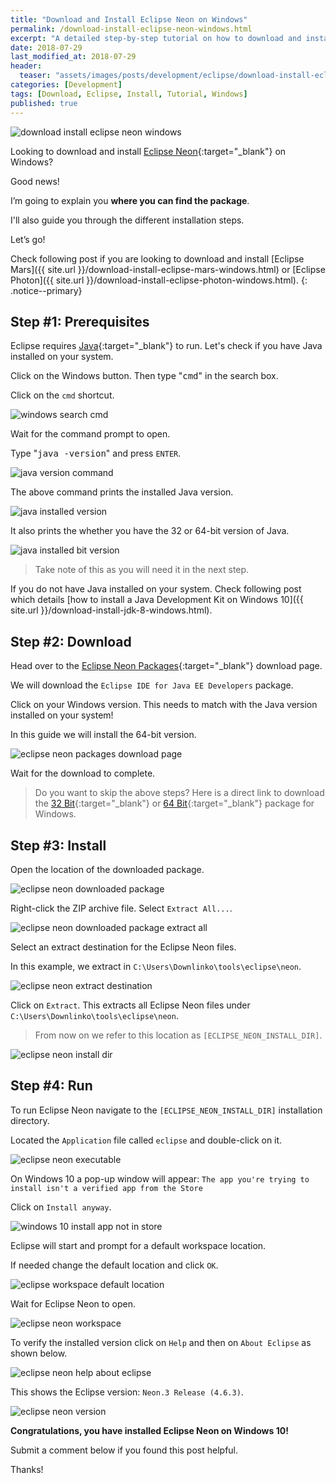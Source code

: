 ```yaml
---
title: "Download and Install Eclipse Neon on Windows"
permalink: /download-install-eclipse-neon-windows.html
excerpt: "A detailed step-by-step tutorial on how to download and install Eclipse Neon on Windows 10."
date: 2018-07-29
last_modified_at: 2018-07-29
header:
  teaser: "assets/images/posts/development/eclipse/download-install-eclipse-neon-windows.png"
categories: [Development]
tags: [Download, Eclipse, Install, Tutorial, Windows]
published: true
---
```


<img src="{{ site.url }}/assets/images/posts/development/eclipse/download-install-eclipse-neon-windows.png" alt="download install eclipse neon windows" class="align-right title-image">

Looking to download and install [Eclipse Neon](https://www.eclipse.org/neon/){:target="_blank"} on Windows?

Good news!

I’m going to explain you **where you can find the package**.

I'll also guide you through the different installation steps.

Let’s go!

Check following post if you are looking to download and install [Eclipse Mars]({{ site.url }}/download-install-eclipse-mars-windows.html) or [Eclipse Photon]({{ site.url }}/download-install-eclipse-photon-windows.html).
{: .notice--primary}

## Step #1: Prerequisites

Eclipse requires [Java](http://www.oracle.com/technetwork/java/javase/downloads/index.html){:target="_blank"} to run. Let's check if you have Java installed on your system.

Click on the Windows button. Then type "<kbd>cmd</kbd>" in the search box.

Click on the `cmd` shortcut.

<img src="{{ site.url }}/assets/images/posts/development/windows-search-cmd.png" alt="windows search cmd">

Wait for the command prompt to open.

Type "<kbd>java -version</kbd>" and press `ENTER`.

<img src="{{ site.url }}/assets/images/posts/development/java-version-command.png" alt="java version command">

The above command prints the installed Java version.

<img src="{{ site.url }}/assets/images/posts/development/java-installed-version.png" alt="java installed version">

It also prints the whether you have the 32 or 64-bit version of Java.

<img src="{{ site.url }}/assets/images/posts/development/java-installed-bit-version.png" alt="java installed bit version">

> Take note of this as you will need it in the next step.

If you do not have Java installed on your system. Check following post which details [how to install a Java Development Kit on Windows 10]({{ site.url }}/download-install-jdk-8-windows.html).

## Step #2: Download

Head over to the [Eclipse Neon Packages](https://www.eclipse.org/downloads/packages/release/neon/3){:target="_blank"} download page.

We will download the `Eclipse IDE for Java EE Developers` package.

Click on your Windows version. This needs to match with the Java version installed on your system!

In this guide we will install the 64-bit version.

<img src="{{ site.url }}/assets/images/posts/development/eclipse/eclipse-neon-packages-download-page.png" alt="eclipse neon packages download page">

Wait for the download to complete.

> Do you want to skip the above steps? Here is a direct link to download the [32 Bit](http://mirror.csclub.uwaterloo.ca/eclipse/technology/epp/downloads/release/neon/2/eclipse-jee-neon-3-win32.zip){:target="_blank"} or [64 Bit](http://mirror.csclub.uwaterloo.ca/eclipse/technology/epp/downloads/release/neon/2/eclipse-jee-neon-3-win32-x86_64.zip){:target="_blank"} package for Windows.

## Step #3: Install

Open the location of the downloaded package.

<img src="{{ site.url }}/assets/images/posts/development/eclipse/eclipse-neon-downloaded-package.png" alt="eclipse neon downloaded package">

Right-click the ZIP archive file. Select `Extract All...`.

<img src="{{ site.url }}/assets/images/posts/development/eclipse/eclipse-neon-downloaded-package-extract-all.png" alt="eclipse neon downloaded package extract all">

Select an extract destination for the Eclipse Neon files.

In this example, we extract in `C:\Users\Downlinko\tools\eclipse\neon`.

<img src="{{ site.url }}/assets/images/posts/development/eclipse/eclipse-neon-extract-destination.png" alt="eclipse neon extract destination">

Click on `Extract`. This extracts all Eclipse Neon files under `C:\Users\Downlinko\tools\eclipse\neon`.

> From now on we refer to this location as `[ECLIPSE_NEON_INSTALL_DIR]`.

<img src="{{ site.url }}/assets/images/posts/development/eclipse/eclipse-neon-install-dir.png" alt="eclipse neon install dir">

## Step #4: Run

To run Eclipse Neon navigate to the `[ECLIPSE_NEON_INSTALL_DIR]` installation directory.

Located the `Application` file called `eclipse` and double-click on it.

<img src="{{ site.url }}/assets/images/posts/development/eclipse/eclipse-neon-executable.png" alt="eclipse neon executable">

On Windows 10 a pop-up window will appear: `The app you're trying to install isn't a verified app from the Store`

Click on `Install anyway`.

<img src="{{ site.url }}/assets/images/posts/windows-10-install-app-not-in-store.png" alt="windows 10 install app not in store">

Eclipse will start and prompt for a default workspace location.

If needed change the default location and click `OK`.

<img src="{{ site.url }}/assets/images/posts/development/eclipse/eclipse-workspace-default-location.png" alt="eclipse workspace default location">

Wait for Eclipse Neon to open.

<img src="{{ site.url }}/assets/images/posts/development/eclipse/eclipse-neon-workspace.png" alt="eclipse neon workspace">

To verify the installed version click on `Help` and then on `About Eclipse` as shown below.

<img src="{{ site.url }}/assets/images/posts/development/eclipse/eclipse-neon-help-about-eclipse.png" alt="eclipse neon help about eclipse">

This shows the Eclipse version: `Neon.3 Release (4.6.3)`.

<img src="{{ site.url }}/assets/images/posts/development/eclipse/eclipse-neon-version.png" alt="eclipse neon version">

**Congratulations, you have installed Eclipse Neon on Windows 10!**

Submit a comment below if you found this post helpful.

Thanks!
